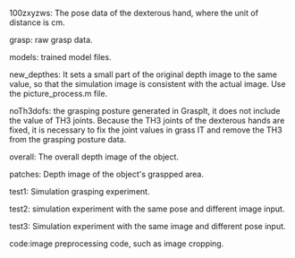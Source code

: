 ﻿100zxyzws: The pose data of the dexterous hand, where the unit of distance is cm.

grasp: raw grasp data.

models: trained model files.

new_depthes: It sets a small part of the original depth image to the same value, so that the simulation image is consistent with the actual image. Use the picture_process.m file.

noTh3dofs: the grasping posture generated in GraspIt, it does not include the value of TH3 joints. Because the TH3 joints of the dexterous hands are fixed, it is necessary to fix the joint values in grass IT and remove the TH3 from the grasping posture data.

overall: The overall depth image of the object.

patches: Depth image of the object's graspped area.

test1: Simulation grasping experiment.

test2: simulation experiment with the same pose and different image input.

test3: Simulation experiment with the same image and different pose input.

code:image preprocessing code, such as image cropping.
